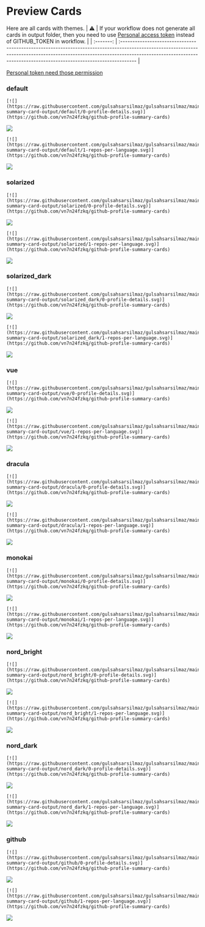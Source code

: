 
# Preview Cards

Here are all cards with themes.
| :warning: | If your workflow does not generate all cards in output folder, then you need to use [Personal access token](https://docs.github.com/en/actions/configuring-and-managing-workflows/creating-and-storing-encrypted-secrets) instead of GITHUB_TOKEN in workflow. |
| :-------: | :------------------------------------------------------------------------------------------------------------------------------------------------------------------------------------------------------------------------------------------------ |

[Personal token need those permission](https://github.com/vn7n24fzkq/github-profile-summary-cards/wiki/Personal-access-token-permissions)


### default


```
[![](https://raw.githubusercontent.com/gulsahsarsilmaz/gulsahsarsilmaz/main/profile-summary-card-output/default/0-profile-details.svg)](https://github.com/vn7n24fzkq/github-profile-summary-cards)
```
![](https://raw.githubusercontent.com/gulsahsarsilmaz/gulsahsarsilmaz/main/profile-summary-card-output/default/0-profile-details.svg)


```
[![](https://raw.githubusercontent.com/gulsahsarsilmaz/gulsahsarsilmaz/main/profile-summary-card-output/default/1-repos-per-language.svg)](https://github.com/vn7n24fzkq/github-profile-summary-cards)
```
![](https://raw.githubusercontent.com/gulsahsarsilmaz/gulsahsarsilmaz/main/profile-summary-card-output/default/1-repos-per-language.svg)


### solarized


```
[![](https://raw.githubusercontent.com/gulsahsarsilmaz/gulsahsarsilmaz/main/profile-summary-card-output/solarized/0-profile-details.svg)](https://github.com/vn7n24fzkq/github-profile-summary-cards)
```
![](https://raw.githubusercontent.com/gulsahsarsilmaz/gulsahsarsilmaz/main/profile-summary-card-output/solarized/0-profile-details.svg)


```
[![](https://raw.githubusercontent.com/gulsahsarsilmaz/gulsahsarsilmaz/main/profile-summary-card-output/solarized/1-repos-per-language.svg)](https://github.com/vn7n24fzkq/github-profile-summary-cards)
```
![](https://raw.githubusercontent.com/gulsahsarsilmaz/gulsahsarsilmaz/main/profile-summary-card-output/solarized/1-repos-per-language.svg)


### solarized_dark


```
[![](https://raw.githubusercontent.com/gulsahsarsilmaz/gulsahsarsilmaz/main/profile-summary-card-output/solarized_dark/0-profile-details.svg)](https://github.com/vn7n24fzkq/github-profile-summary-cards)
```
![](https://raw.githubusercontent.com/gulsahsarsilmaz/gulsahsarsilmaz/main/profile-summary-card-output/solarized_dark/0-profile-details.svg)


```
[![](https://raw.githubusercontent.com/gulsahsarsilmaz/gulsahsarsilmaz/main/profile-summary-card-output/solarized_dark/1-repos-per-language.svg)](https://github.com/vn7n24fzkq/github-profile-summary-cards)
```
![](https://raw.githubusercontent.com/gulsahsarsilmaz/gulsahsarsilmaz/main/profile-summary-card-output/solarized_dark/1-repos-per-language.svg)


### vue


```
[![](https://raw.githubusercontent.com/gulsahsarsilmaz/gulsahsarsilmaz/main/profile-summary-card-output/vue/0-profile-details.svg)](https://github.com/vn7n24fzkq/github-profile-summary-cards)
```
![](https://raw.githubusercontent.com/gulsahsarsilmaz/gulsahsarsilmaz/main/profile-summary-card-output/vue/0-profile-details.svg)


```
[![](https://raw.githubusercontent.com/gulsahsarsilmaz/gulsahsarsilmaz/main/profile-summary-card-output/vue/1-repos-per-language.svg)](https://github.com/vn7n24fzkq/github-profile-summary-cards)
```
![](https://raw.githubusercontent.com/gulsahsarsilmaz/gulsahsarsilmaz/main/profile-summary-card-output/vue/1-repos-per-language.svg)


### dracula


```
[![](https://raw.githubusercontent.com/gulsahsarsilmaz/gulsahsarsilmaz/main/profile-summary-card-output/dracula/0-profile-details.svg)](https://github.com/vn7n24fzkq/github-profile-summary-cards)
```
![](https://raw.githubusercontent.com/gulsahsarsilmaz/gulsahsarsilmaz/main/profile-summary-card-output/dracula/0-profile-details.svg)


```
[![](https://raw.githubusercontent.com/gulsahsarsilmaz/gulsahsarsilmaz/main/profile-summary-card-output/dracula/1-repos-per-language.svg)](https://github.com/vn7n24fzkq/github-profile-summary-cards)
```
![](https://raw.githubusercontent.com/gulsahsarsilmaz/gulsahsarsilmaz/main/profile-summary-card-output/dracula/1-repos-per-language.svg)


### monokai


```
[![](https://raw.githubusercontent.com/gulsahsarsilmaz/gulsahsarsilmaz/main/profile-summary-card-output/monokai/0-profile-details.svg)](https://github.com/vn7n24fzkq/github-profile-summary-cards)
```
![](https://raw.githubusercontent.com/gulsahsarsilmaz/gulsahsarsilmaz/main/profile-summary-card-output/monokai/0-profile-details.svg)


```
[![](https://raw.githubusercontent.com/gulsahsarsilmaz/gulsahsarsilmaz/main/profile-summary-card-output/monokai/1-repos-per-language.svg)](https://github.com/vn7n24fzkq/github-profile-summary-cards)
```
![](https://raw.githubusercontent.com/gulsahsarsilmaz/gulsahsarsilmaz/main/profile-summary-card-output/monokai/1-repos-per-language.svg)


### nord_bright


```
[![](https://raw.githubusercontent.com/gulsahsarsilmaz/gulsahsarsilmaz/main/profile-summary-card-output/nord_bright/0-profile-details.svg)](https://github.com/vn7n24fzkq/github-profile-summary-cards)
```
![](https://raw.githubusercontent.com/gulsahsarsilmaz/gulsahsarsilmaz/main/profile-summary-card-output/nord_bright/0-profile-details.svg)


```
[![](https://raw.githubusercontent.com/gulsahsarsilmaz/gulsahsarsilmaz/main/profile-summary-card-output/nord_bright/1-repos-per-language.svg)](https://github.com/vn7n24fzkq/github-profile-summary-cards)
```
![](https://raw.githubusercontent.com/gulsahsarsilmaz/gulsahsarsilmaz/main/profile-summary-card-output/nord_bright/1-repos-per-language.svg)


### nord_dark


```
[![](https://raw.githubusercontent.com/gulsahsarsilmaz/gulsahsarsilmaz/main/profile-summary-card-output/nord_dark/0-profile-details.svg)](https://github.com/vn7n24fzkq/github-profile-summary-cards)
```
![](https://raw.githubusercontent.com/gulsahsarsilmaz/gulsahsarsilmaz/main/profile-summary-card-output/nord_dark/0-profile-details.svg)


```
[![](https://raw.githubusercontent.com/gulsahsarsilmaz/gulsahsarsilmaz/main/profile-summary-card-output/nord_dark/1-repos-per-language.svg)](https://github.com/vn7n24fzkq/github-profile-summary-cards)
```
![](https://raw.githubusercontent.com/gulsahsarsilmaz/gulsahsarsilmaz/main/profile-summary-card-output/nord_dark/1-repos-per-language.svg)


### github


```
[![](https://raw.githubusercontent.com/gulsahsarsilmaz/gulsahsarsilmaz/main/profile-summary-card-output/github/0-profile-details.svg)](https://github.com/vn7n24fzkq/github-profile-summary-cards)
```
![](https://raw.githubusercontent.com/gulsahsarsilmaz/gulsahsarsilmaz/main/profile-summary-card-output/github/0-profile-details.svg)


```
[![](https://raw.githubusercontent.com/gulsahsarsilmaz/gulsahsarsilmaz/main/profile-summary-card-output/github/1-repos-per-language.svg)](https://github.com/vn7n24fzkq/github-profile-summary-cards)
```
![](https://raw.githubusercontent.com/gulsahsarsilmaz/gulsahsarsilmaz/main/profile-summary-card-output/github/1-repos-per-language.svg)

